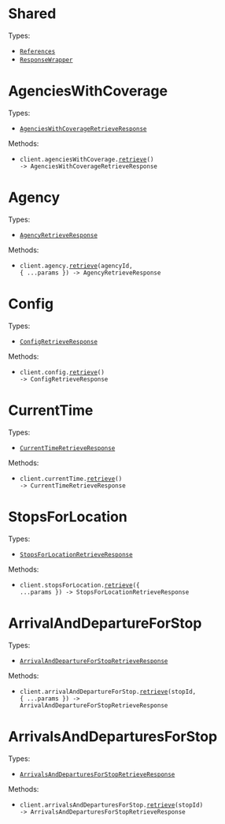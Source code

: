# Shared

Types:

- <code><a href="./src/resources/shared.ts">References</a></code>
- <code><a href="./src/resources/shared.ts">ResponseWrapper</a></code>

# AgenciesWithCoverage

Types:

- <code><a href="./src/resources/agencies-with-coverage.ts">AgenciesWithCoverageRetrieveResponse</a></code>

Methods:

- <code title="get /api/where/agencies-with-coverage.json">client.agenciesWithCoverage.<a href="./src/resources/agencies-with-coverage.ts">retrieve</a>() -> AgenciesWithCoverageRetrieveResponse</code>

# Agency

Types:

- <code><a href="./src/resources/agency.ts">AgencyRetrieveResponse</a></code>

Methods:

- <code title="get /api/where/agency/{agencyID}.json">client.agency.<a href="./src/resources/agency.ts">retrieve</a>(agencyId, { ...params }) -> AgencyRetrieveResponse</code>

# Config

Types:

- <code><a href="./src/resources/config.ts">ConfigRetrieveResponse</a></code>

Methods:

- <code title="get /api/where/config.json">client.config.<a href="./src/resources/config.ts">retrieve</a>() -> ConfigRetrieveResponse</code>

# CurrentTime

Types:

- <code><a href="./src/resources/current-time.ts">CurrentTimeRetrieveResponse</a></code>

Methods:

- <code title="get /api/where/current-time.json">client.currentTime.<a href="./src/resources/current-time.ts">retrieve</a>() -> CurrentTimeRetrieveResponse</code>

# StopsForLocation

Types:

- <code><a href="./src/resources/stops-for-location.ts">StopsForLocationRetrieveResponse</a></code>

Methods:

- <code title="get /api/where/stops-for-location.json">client.stopsForLocation.<a href="./src/resources/stops-for-location.ts">retrieve</a>({ ...params }) -> StopsForLocationRetrieveResponse</code>

# ArrivalAndDepartureForStop

Types:

- <code><a href="./src/resources/arrival-and-departure-for-stop.ts">ArrivalAndDepartureForStopRetrieveResponse</a></code>

Methods:

- <code title="get /api/where/arrival-and-departure-for-stop/{stopID}.json">client.arrivalAndDepartureForStop.<a href="./src/resources/arrival-and-departure-for-stop.ts">retrieve</a>(stopId, { ...params }) -> ArrivalAndDepartureForStopRetrieveResponse</code>

# ArrivalsAndDeparturesForStop

Types:

- <code><a href="./src/resources/arrivals-and-departures-for-stop.ts">ArrivalsAndDeparturesForStopRetrieveResponse</a></code>

Methods:

- <code title="get /api/where/arrivals-and-departures-for-stop/{stopID}.json">client.arrivalsAndDeparturesForStop.<a href="./src/resources/arrivals-and-departures-for-stop.ts">retrieve</a>(stopId) -> ArrivalsAndDeparturesForStopRetrieveResponse</code>
